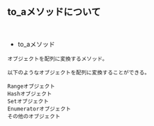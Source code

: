 ## to_aメソッドについて 
<br>

- to_aメソッド  
```
オブジェクトを配列に変換するメソッド。

以下のようなオブジェクトを配列に変換することができる。

Rangeオブジェクト
Hashオブジェクト
Setオブジェクト
Enumeratorオブジェクト
その他のオブジェクト
```